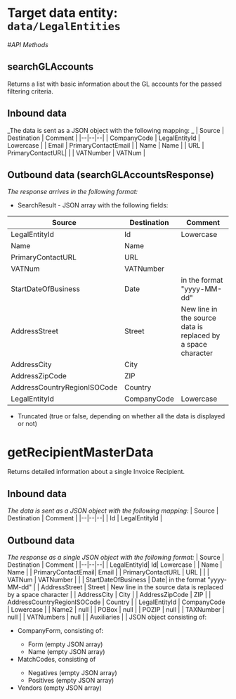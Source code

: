 # Target data entity: `data/LegalEntities`

#_API Methods_

## **searchGLAccounts**
Returns a list with basic information about the GL accounts for the passed filtering criteria.

## Inbound data

_The data is sent as a JSON object with the following mapping: _
| Source | Destination | Comment |
|--|--|--|
| CompanyCode | LegalEntityId | Lowercase | 
| Email | PrimaryContactEmail |
| Name | Name |
| URL | PrimaryContactURL|               |
| VATNumber | VATNum |

## Outbound data (searchGLAccountsResponse)
_The response arrives in the following format:_
- SearchResult - JSON array with the following fields:

| Source | Destination | Comment |
|--|--|--|
| LegalEntityId| Id| Lowercase |
| Name | Name |
| PrimaryContactURL | URL |               |
| VATNum | VATNumber | |
| StartDateOfBusiness | Date| in the format "yyyy-MM-dd" |
| AddressStreet | Street | New line in the source data is replaced by a space character |
| AddressCity | City |
| AddressZipCode | ZIP |
| AddressCountryRegionISOCode | Country |
| LegalEntityId | CompanyCode | Lowercase |

- Truncated (true or false, depending on whether all the data is displayed or not)


# **getRecipientMasterData**
Returns detailed information about a single Invoice Recipient.
## Inbound data
_The data is sent as a JSON object with the following mapping:_
| Source | Destination | Comment |
|--|--|--|
| Id | LegalEntityId |

## Outbound data
_The response as a single JSON object with the following format:_
| Source | Destination | Comment |
|--|--|--|
| LegalEntityId| Id| Lowercase |
| Name | Name |
| PrimaryContactEmail| Email |
| PrimaryContactURL | URL |               |
| VATNum | VATNumber | |
| StartDateOfBusiness | Date| in the format "yyyy-MM-dd" |
| AddressStreet | Street | New line in the source data is replaced by a space character |
| AddressCity | City |
| AddressZipCode | ZIP |
| AddressCountryRegionISOCode | Country |
| LegalEntityId | CompanyCode | Lowercase |
| Name2 | null |
| POBox | null |
| POZIP | null |
| TAXNumber | null |
| VATNumbers | null |
| Auxiliaries |  | JSON object consisting of: <br /> <ul><li>CompanyForm, consisting of:</li><ul><li>Form (empty JSON array)</li><li>Name (empty JSON array)</li></ul><li>MatchCodes, consisting of</li><ul><li>Negatives (empty JSON array)</li><li>Positives (empty JSON array)</li></ul><li>Vendors (empty JSON array)</li></ul>


